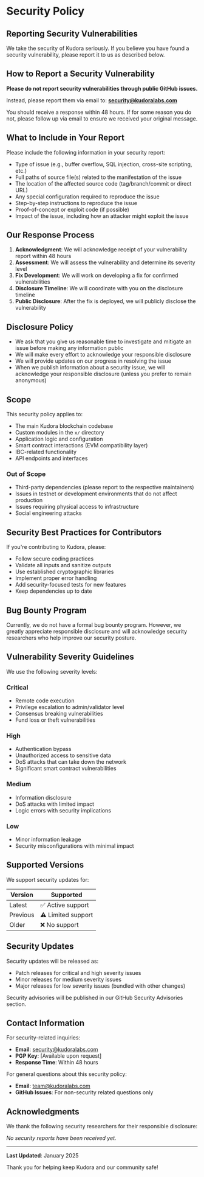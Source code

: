 # Security Policy

## Reporting Security Vulnerabilities

We take the security of Kudora seriously. If you believe you have found a security vulnerability, please report it to us as described below.

## How to Report a Security Vulnerability

**Please do not report security vulnerabilities through public GitHub issues.**

Instead, please report them via email to: **security@kudoralabs.com**

You should receive a response within 48 hours. If for some reason you do not, please follow up via email to ensure we received your original message.

## What to Include in Your Report

Please include the following information in your security report:

- Type of issue (e.g., buffer overflow, SQL injection, cross-site scripting, etc.)
- Full paths of source file(s) related to the manifestation of the issue
- The location of the affected source code (tag/branch/commit or direct URL)
- Any special configuration required to reproduce the issue
- Step-by-step instructions to reproduce the issue
- Proof-of-concept or exploit code (if possible)
- Impact of the issue, including how an attacker might exploit the issue

## Our Response Process

1. **Acknowledgment**: We will acknowledge receipt of your vulnerability report within 48 hours
2. **Assessment**: We will assess the vulnerability and determine its severity level
3. **Fix Development**: We will work on developing a fix for confirmed vulnerabilities
4. **Disclosure Timeline**: We will coordinate with you on the disclosure timeline
5. **Public Disclosure**: After the fix is deployed, we will publicly disclose the vulnerability

## Disclosure Policy

- We ask that you give us reasonable time to investigate and mitigate an issue before making any information public
- We will make every effort to acknowledge your responsible disclosure
- We will provide updates on our progress in resolving the issue
- When we publish information about a security issue, we will acknowledge your responsible disclosure (unless you prefer to remain anonymous)

## Scope

This security policy applies to:

- The main Kudora blockchain codebase
- Custom modules in the `x/` directory
- Application logic and configuration
- Smart contract interactions (EVM compatibility layer)
- IBC-related functionality
- API endpoints and interfaces

### Out of Scope

- Third-party dependencies (please report to the respective maintainers)
- Issues in testnet or development environments that do not affect production
- Issues requiring physical access to infrastructure
- Social engineering attacks

## Security Best Practices for Contributors

If you're contributing to Kudora, please:

- Follow secure coding practices
- Validate all inputs and sanitize outputs
- Use established cryptographic libraries
- Implement proper error handling
- Add security-focused tests for new features
- Keep dependencies up to date

## Bug Bounty Program

Currently, we do not have a formal bug bounty program. However, we greatly appreciate responsible disclosure and will acknowledge security researchers who help improve our security posture.

## Vulnerability Severity Guidelines

We use the following severity levels:

### Critical
- Remote code execution
- Privilege escalation to admin/validator level
- Consensus breaking vulnerabilities
- Fund loss or theft vulnerabilities

### High
- Authentication bypass
- Unauthorized access to sensitive data
- DoS attacks that can take down the network
- Significant smart contract vulnerabilities

### Medium
- Information disclosure
- DoS attacks with limited impact
- Logic errors with security implications

### Low
- Minor information leakage
- Security misconfigurations with minimal impact

## Supported Versions

We support security updates for:

| Version | Supported          |
| ------- | ------------------ |
| Latest  | ✅ Active support  |
| Previous| ⚠️ Limited support |
| Older   | ❌ No support      |

## Security Updates

Security updates will be released as:

- Patch releases for critical and high severity issues
- Minor releases for medium severity issues
- Major releases for low severity issues (bundled with other changes)

Security advisories will be published in our GitHub Security Advisories section.

## Contact Information

For security-related inquiries:

- **Email**: security@kudoralabs.com
- **PGP Key**: [Available upon request]
- **Response Time**: Within 48 hours

For general questions about this security policy:

- **Email**: team@kudoralabs.com
- **GitHub Issues**: For non-security related questions only

## Acknowledgments

We thank the following security researchers for their responsible disclosure:

<!-- This section will be updated as we receive and resolve security reports -->

*No security reports have been received yet.*

---

**Last Updated**: January 2025

Thank you for helping keep Kudora and our community safe!